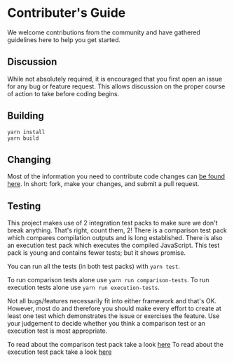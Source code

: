 # Contributer's Guide

We welcome contributions from the community and have gathered guidelines 
here to help you get started.

## Discussion

While not absolutely required, it is encouraged that you first open an issue 
for any bug or feature request. This allows discussion on the proper course of
action to take before coding begins.

## Building

```shell
yarn install
yarn build
```

## Changing

Most of the information you need to contribute code changes can [be found here](https://guides.github.com/activities/contributing-to-open-source/).
In short: fork, make your changes, and submit a pull request.

## Testing

This project makes use of 2 integration test packs to make sure we don't break anything. That's right, count them, 2! There is a comparison test pack which compares compilation outputs and is long established.  There is also an execution test pack which executes the compiled JavaScript. This test pack is young and contains fewer tests; but it shows promise.

You can run all the tests (in both test packs) with `yarn test`.

To run comparison tests alone use `yarn run comparison-tests`.
To run execution tests alone use `yarn run execution-tests`.

Not all bugs/features necessarily fit into either framework and that's OK. However, most do and therefore you should make every effort to create at least one test which demonstrates the issue or exercises the feature. Use your judgement to decide whether you think a comparison test or an execution test is most appropriate.

To read about the comparison test pack take a look [here](test/comparison-tests/README.md)
To read about the execution test pack take a look [here](test/execution-tests/README.md)
